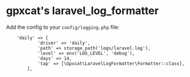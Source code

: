 # gpxcat's laravel_log_formatter

Add the config to your `config/logging.php` file:

```
    'daily' => [
            'driver' => 'daily',
            'path' => storage_path('logs/laravel.log'),
            'level' => env('LOG_LEVEL', 'debug'),
            'days' => 14,
            'tap' => [\Gpxcat\LaravelLogFormatter\Formatter::class],
        ],
```
